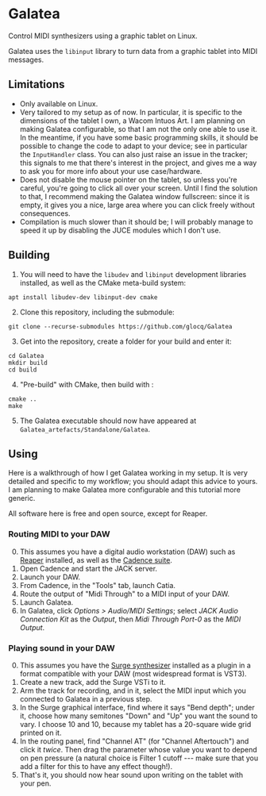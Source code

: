 Galatea
========

Control MIDI synthesizers using a graphic tablet on Linux.

Galatea uses the `libinput` library to turn data from a graphic tablet into MIDI messages.

Limitations
------------

* Only available on Linux.
* Very tailored to my setup as of now. In particular, it is specific to the dimensions of the tablet I own, a Wacom Intuos Art. I am planning on making Galatea configurable, so that I am not the only one able to use it. In the meantime, if you have some basic programming skills, it should be possible to change the code to adapt to your device; see in particular the `InputHandler` class. You can also just raise an issue in the tracker; this signals to me that there's interest in the project, and gives me a way to ask you for more info about your use case/hardware.
* Does not disable the mouse pointer on the tablet, so unless you're careful, you're going to click all over your screen. Until I find the solution to that, I recommend making the Galatea window fullscreen: since it is empty, it gives you a nice, large area where you can click freely without consequences.
* Compilation is much slower than it should be; I will probably manage to speed it up by disabling the JUCE modules which I don't use.

Building
---------

1. You will need to have the `libudev` and `libinput` development libraries installed, as well as the CMake meta-build system:
```
apt install libudev-dev libinput-dev cmake
```

2. Clone this repository, including the submodule:
```
git clone --recurse-submodules https://github.com/glocq/Galatea
```

3. Get into the repository, create a folder for your build and enter it:
```
cd Galatea
mkdir build
cd build
```

4. "Pre-build" with CMake, then build with :
```
cmake ..
make
```

5. The Galatea executable should now have appeared at `Galatea_artefacts/Standalone/Galatea`.

Using
------

Here is a walkthrough of how I get Galatea working in my setup. It is very detailed and specific to my workflow; you should adapt this advice to yours.
I am planning to make Galatea more configurable and this tutorial more generic.

All software here is free and open source, except for Reaper.

### Routing MIDI to your DAW
0. This assumes you have a digital audio workstation (DAW) such as [Reaper](https://www.reaper.fm/index.php) installed, as well as the [Cadence suite](https://kx.studio/Applications:Cadence).
1. Open Cadence and start the JACK server.
2. Launch your DAW.
3. From Cadence, in the "Tools" tab, launch Catia.
4. Route the output of "Midi Through" to a MIDI input of your DAW.
5. Launch Galatea.
6. In Galatea, click *Options > Audio/MIDI Settings*; select *JACK Audio Connection Kit* as the *Output*, then *Midi Through Port-0* as the *MIDI Output*.

### Playing sound in your DAW
0. This assumes you have the [Surge synthesizer](https://surge-synthesizer.github.io/) installed as a plugin in a format compatible with your DAW (most widespread format is VST3).
1. Create a new track, add the Surge VSTi to it.
2. Arm the track for recording, and in it, select the MIDI input which you connected to Galatea in a previous step.
3. In the Surge graphical interface, find where it says "Bend depth"; under it, choose how many semitones "Down" and "Up" you want the sound to vary. I choose 10 and 10, because my tablet has a 20-square wide grid printed on it.
4. In the routing panel, find "Channel AT" (for "Channel Aftertouch") and click it *twice*. Then drag the parameter whose value you want to depend on pen pressure (a natural choice is Filter 1 cutoff --- make sure that you add a filter for this to have any effect though!).
5. That's it, you should now hear sound upon writing on the tablet with your pen.
